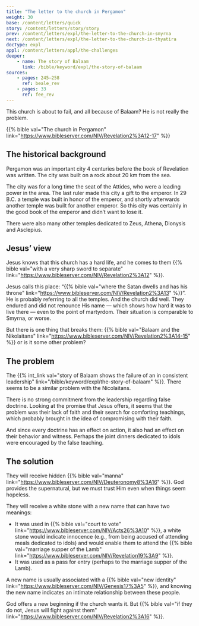 ```yaml
---
title: "The letter to the church in Pergamon"
weight: 30
base: /content/letters/quick
story: /content/letters/story/story
prev: /content/letters/expl/the-letter-to-the-church-in-smyrna
next: /content/letters/expl/the-letter-to-the-church-in-thyatira
docType: expl
appl: /content/letters/appl/the-challenges
deeper:
    - name: The story of Balaam
      link: /bible/keyword/expl/the-story-of-balaam
sources: 
    - pages: 245–258
      ref: beale_rev
    - pages: 33
      ref: fee_rev
---
```


This church is about to fail, and all because of Balaam? He is not really the problem.

{{% bible val="The church in Pergamon" link="https://www.bibleserver.com/NIV/Revelation2%3A12-17" %}}

## The historical background

<a name="1d2e"></a>
Pergamon was an important city 4 centuries before the book of Revelation was written. The city was built on a rock about 20 km from the sea.

The city was for a long time the seat of the Attides, who were a leading power in the area. The last ruler made this city a gift to the emperor. In 29 B.C. a temple was built in honor of the emperor, and shortly afterwards another temple was built for another emperor. So this city was certainly in the good book of the emperor and didn’t want to lose it.

There were also many other temples dedicated to Zeus, Athena, Dionysis and Asclepius.

## Jesus’ view

<a name="84e8"></a>
Jesus knows that this church has a hard life, and he comes to them {{% bible val="with a very sharp sword to separate" link="https://www.bibleserver.com/NIV/Revelation2%3A12" %}}.

Jesus calls this place: “{{% bible val="where the Satan dwells and has his throne" link="https://www.bibleserver.com/NIV/Revelation2%3A13" %}}”. He is probably referring to all the temples. And the church did well. They endured and did not renounce His name — which shows how hard it was to live there — even to the point of martyrdom. Their situation is comparable to Smyrna, or worse.

But there is one thing that breaks them: {{% bible val="Balaam and the Nikolaitans" link="https://www.bibleserver.com/NIV/Revelation2%3A14-15" %}} or is it some other problem?

## The problem

<a name="607a"></a>
The {{% int_link val="story of Balaam shows the failure of an in consistent leadership" link="/bible/keyword/expl/the-story-of-balaam" %}}. There seems to be a similar problem with the Nicolaitans.

There is no strong commitment from the leadership regarding false doctrine. Looking at the promise that Jesus offers, it seems that the problem was their lack of faith and their search for comforting teachings, which probably brought in the idea of compromising with their faith.

And since every doctrine has an effect on action, it also had an effect on their behavior and witness. Perhaps the joint dinners dedicated to idols were encouraged by the false teaching.

## The solution

<a name="72a9"></a>
They will receive hidden {{% bible val="manna" link="https://www.bibleserver.com/NIV/Deuteronomy8%3A16" %}}. God provides the supernatural, but we must trust Him even when things seem hopeless.

They will receive a white stone with a new name that can have two meanings:

- It was used in {{% bible val="court to vote" link="https://www.bibleserver.com/NIV/Acts26%3A10" %}}, a white stone would indicate innocence (e.g., from being accused of attending meals dedicated to idols) and would enable them to attend the {{% bible val="marriage supper of the Lamb" link="https://www.bibleserver.com/NIV/Revelation19%3A9" %}}.
- It was used as a pass for entry (perhaps to the marriage supper of the Lamb).

A new name is usually associated with a {{% bible val="new identity" link="https://www.bibleserver.com/NIV/Genesis17%3A5" %}}, and knowing the new name indicates an intimate relationship between these people.

God offers a new beginning if the church wants it. But {{% bible val="if they do not, Jesus will fight against them" link="https://www.bibleserver.com/NIV/Revelation2%3A16" %}}.
